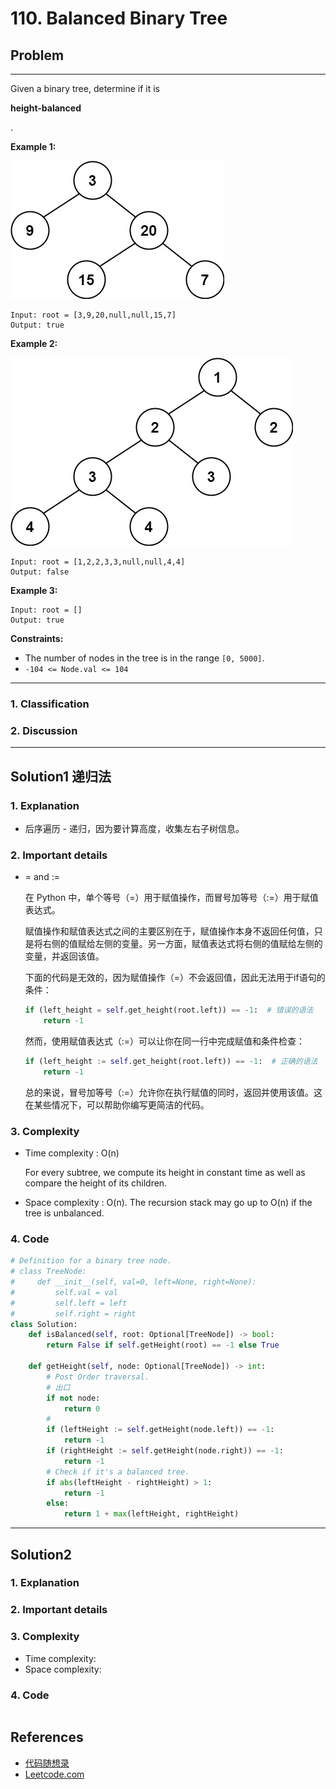 # 110. Balanced Binary Tree

## Problem

*****

Given a binary tree, determine if it is 

**height-balanced**

.



 

**Example 1:**

![img](./0110%20Balanced%20Binary%20Tree.assets/balance_1.jpg)

```
Input: root = [3,9,20,null,null,15,7]
Output: true
```

**Example 2:**

![img](./0110%20Balanced%20Binary%20Tree.assets/balance_2.jpg)

```
Input: root = [1,2,2,3,3,null,null,4,4]
Output: false
```

**Example 3:**

```
Input: root = []
Output: true
```

 

**Constraints:**

- The number of nodes in the tree is in the range `[0, 5000]`.
- `-104 <= Node.val <= 104`

******

### 1. Classification



### 2. Discussion





*******

## Solution1 递归法

### 1. Explanation

- 后序遍历 - 递归，因为要计算高度，收集左右子树信息。



### 2. Important details

- =  and :=

  在 Python 中，单个等号（=）用于赋值操作，而冒号加等号（:=）用于赋值表达式。

  赋值操作和赋值表达式之间的主要区别在于，赋值操作本身不返回任何值，只是将右侧的值赋给左侧的变量。另一方面，赋值表达式将右侧的值赋给左侧的变量，并返回该值。

  下面的代码是无效的，因为赋值操作（=）不会返回值，因此无法用于if语句的条件：

  ```python
  if (left_height = self.get_height(root.left)) == -1:  # 错误的语法
      return -1
  ```

  然而，使用赋值表达式（:=）可以让你在同一行中完成赋值和条件检查：

  ```python
  if (left_height := self.get_height(root.left)) == -1:  # 正确的语法
      return -1
  ```

  总的来说，冒号加等号（:=）允许你在执行赋值的同时，返回并使用该值。这在某些情况下，可以帮助你编写更简洁的代码。



### 3. Complexity

- Time complexity : O(n)

  For every subtree, we compute its height in constant time as well as
  compare the height of its children.
- Space complexity : O(n). The recursion stack may go up to O(n) if the tree is unbalanced.



### 4. Code

```python
# Definition for a binary tree node.
# class TreeNode:
#     def __init__(self, val=0, left=None, right=None):
#         self.val = val
#         self.left = left
#         self.right = right
class Solution:
    def isBalanced(self, root: Optional[TreeNode]) -> bool:
        return False if self.getHeight(root) == -1 else True

    def getHeight(self, node: Optional[TreeNode]) -> int:
        # Post Order traversal.
        # 出口
        if not node:
            return 0
        # 
        if (leftHeight := self.getHeight(node.left)) == -1:
            return -1
        if (rightHeight := self.getHeight(node.right)) == -1:
            return -1
        # Check if it's a balanced tree.
        if abs(leftHeight - rightHeight) > 1:
            return -1
        else:
            return 1 + max(leftHeight, rightHeight)
```



********

## Solution2

### 1. Explanation





### 2. Important details





### 3. Complexity

- Time complexity:
- Space complexity:



### 4. Code

```python

```

## References

- [代码随想录 ](https://github.com/youngyangyang04/leetcode-master)
- [Leetcode.com](https://leetcode.com/problemset/all/)
